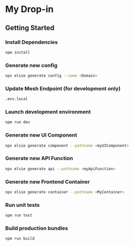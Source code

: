 # My Drop-in

## Getting Started

### Install Dependencies

```bash
npm install
```

### Generate new config

```bash
npx elsie generate config --name <Domain>
```

### Update Mesh Endpoint (for development only)

```bash
.env.local
```

### Launch development environment

```bash
npm run dev
```

### Generate new UI Component

```bash
npx elsie generate component --pathname <myUIComponent>
```

### Generate new API Function

```bash
npx elsie generate api --pathname <myApiFunction>
```

### Generate new Frontend Container

```bash
npx elsie generate container --pathname <MyContainer>
```

### Run unit tests

```bash
npm run test
````

### Build production bundles

```bash
npm run build
```
